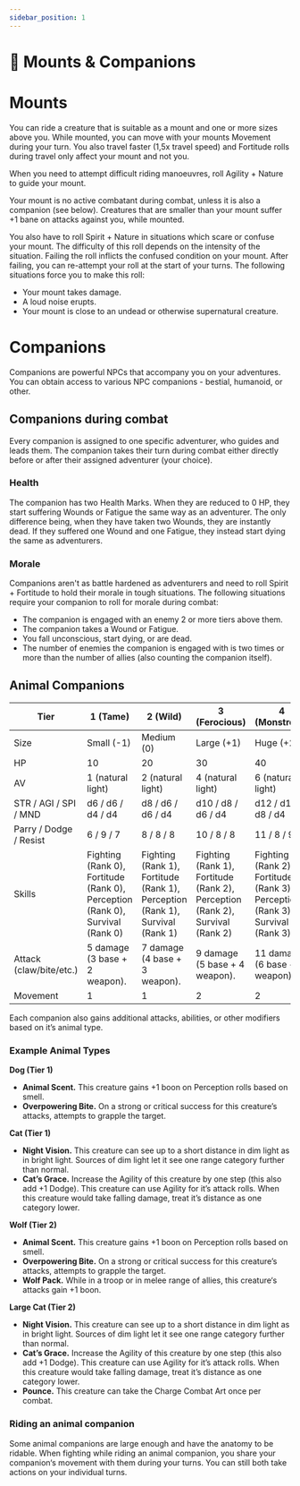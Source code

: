 ```yaml
---
sidebar_position: 1
---
```


# 🐎 Mounts & Companions

# Mounts

You can ride a creature that is suitable as a mount and one or more sizes above you. While mounted, you can move with your mounts Movement during your turn. You also travel faster (1,5x travel speed) and Fortitude rolls during travel only affect your mount and not you.

When you need to attempt difficult riding manoeuvres, roll Agility + Nature to guide your mount.

Your mount is no active combatant during combat, unless it is also a companion (see below). Creatures that are smaller than your mount suffer +1 bane on attacks against you, while mounted.

You also have to roll Spirit + Nature in situations which scare or confuse your mount. The difficulty of this roll depends on the intensity of the situation. Failing the roll inflicts the confused condition on your mount. After failing, you can re-attempt your roll at the start of your turns. The following situations force you to make this roll:

- Your mount takes damage.
- A loud noise erupts.
- Your mount is close to an undead or otherwise supernatural creature.

# Companions

Companions are powerful NPCs that accompany you on your adventures. You can obtain access to various NPC companions - bestial, humanoid, or other.

## Companions during combat

Every companion is assigned to one specific adventurer, who guides and leads them. The companion takes their turn during combat either directly before or after their assigned adventurer (your choice).

### Health

The companion has two Health Marks. When they are reduced to 0 HP, they start suffering Wounds or Fatigue the same way as an adventurer. The only difference being, when they have taken two Wounds, they are instantly dead. If they suffered one Wound and one Fatigue, they instead start dying the same as adventurers.

### Morale

Companions aren't as battle hardened as adventurers and need to roll Spirit + Fortitude to hold their morale in tough situations. The following situations require your companion to roll for morale during combat:

- The companion is engaged with an enemy 2 or more tiers above them.
- The companion takes a Wound or Fatigue.
- You fall unconscious, start dying, or are dead.
- The number of enemies the companion is engaged with is two times or more than the number of allies (also counting the companion itself).

## Animal Companions

| Tier | 1 (Tame) | 2 (Wild) | 3 (Ferocious) | 4 (Monstrous) |
| --- | --- | --- | --- | --- |
| Size | Small (-1) | Medium (0) | Large (+1) | Huge (+2) |
| HP | 10 | 20 | 30 | 40 |
| AV | 1 (natural light) | 2 (natural light) | 4 (natural light) | 6 (natural light) |
| STR / AGI / SPI / MND | d6 / d6 / d4 / d4 | d8 / d6 / d6 / d4 | d10 / d8 / d6 / d4 | d12 / d10 / d8 / d4 |
| Parry / Dodge / Resist | 6 / 9 / 7 | 8 / 8 / 8 | 10 / 8 / 8 | 11 / 8 / 9 |
| Skills | Fighting (Rank 0), Fortitude (Rank 0), Perception (Rank 0), Survival (Rank 0) | Fighting (Rank 1), Fortitude (Rank 1), Perception (Rank 1), Survival (Rank 1) | Fighting (Rank 1), Fortitude (Rank 2), Perception (Rank 2), Survival (Rank 2) | Fighting (Rank 2), Fortitude (Rank 3), Perception (Rank 3), Survival (Rank 3) |
| Attack (claw/bite/etc.) | 5 damage (3 base + 2 weapon). | 7 damage (4 base + 3 weapon). | 9 damage (5 base + 4 weapon). | 11 damage (6 base + 5 weapon). |
| Movement | 1 | 1 | 2 | 2 |

Each companion also gains additional attacks, abilities, or other modifiers based on it’s animal type.

### Example Animal Types

**Dog (Tier 1)**

- **Animal Scent.** This creature gains +1 boon on Perception rolls based on smell.
- **Overpowering Bite.** On a strong or critical success for this creature’s attacks, attempts to grapple the target.

**Cat (Tier 1)**

- **Night Vision.** This creature can see up to a short distance in dim light as in bright light. Sources of dim light let it see one range category further than normal.
- **Cat’s Grace.** Increase the Agility of this creature by one step (this also add +1 Dodge). This creature can use Agility for it’s attack rolls. When this creature would take falling damage, treat it’s distance as one category lower.

**Wolf (Tier 2)**

- **Animal Scent.** This creature gains +1 boon on Perception rolls based on smell.
- **Overpowering Bite.** On a strong or critical success for this creature’s attacks, attempts to grapple the target.
- **Wolf Pack.** While in a troop or in melee range of allies, this creature‘s attacks gain +1 boon.

**Large Cat (Tier 2)**

- **Night Vision.** This creature can see up to a short distance in dim light as in bright light. Sources of dim light let it see one range category further than normal.
- **Cat’s Grace.** Increase the Agility of this creature by one step (this also add +1 Dodge). This creature can use Agility for it’s attack rolls. When this creature would take falling damage, treat it’s distance as one category lower.
- **Pounce.** This creature can take the Charge Combat Art once per combat.

### Riding an animal companion

Some animal companions are large enough and have the anatomy to be ridable. When fighting while riding an animal companion, you share your companion‘s movement with them during your turns. You can still both take actions on your individual turns.